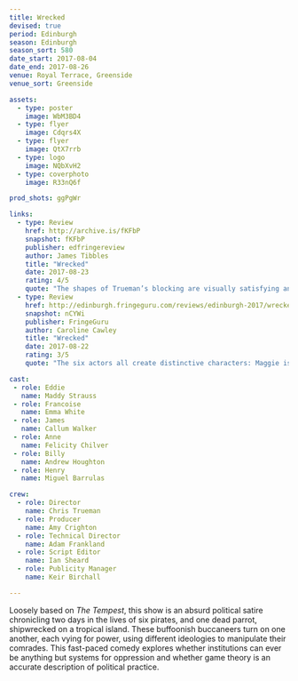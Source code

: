 ```yaml
---
title: Wrecked
devised: true
period: Edinburgh
season: Edinburgh
season_sort: 580
date_start: 2017-08-04
date_end: 2017-08-26
venue: Royal Terrace, Greenside
venue_sort: Greenside

assets:
  - type: poster
    image: WbM3BD4
  - type: flyer
    image: Cdqrs4X
  - type: flyer
    image: QtX7rrb
  - type: logo
    image: NQbXvH2
  - type: coverphoto
    image: R33nQ6f

prod_shots: ggPgWr

links:
  - type: Review
    href: http://archive.is/fKFbP
    snapshot: fKFbP
    publisher: edfringereview
    author: James Tibbles
    title: "Wrecked"
    date: 2017-08-23
    rating: 4/5
    quote: "The shapes of Trueman’s blocking are visually satisfying and he clearly played to each actor’s strengths when devising their characters and comic tropes. Every single member of the cast is also completely committed to their character and attentive to their physical characterisation."
  - type: Review
    href: http://edinburgh.fringeguru.com/reviews/edinburgh-2017/wrecked
    snapshot: nCYWi
    publisher: FringeGuru
    author: Caroline Cawley
    title: "Wrecked"
    date: 2017-08-22
    rating: 3/5
    quote: "The six actors all create distinctive characters: Maggie is very serious, Billy is earnest, and Francois is Machiavellian. These different approaches could have been jarring, but instead they highlight the qualities of their characters and it meshes together nicely. However, one thing that all of them have in common is that they are all caricatures of swashbuckling pirates, and are all hopelessly incompetent at leading."

cast:
 - role: Eddie
   name: Maddy Strauss
 - role: Francoise
   name: Emma White
 - role: James
   name: Callum Walker
 - role: Anne
   name: Felicity Chilver
 - role: Billy
   name: Andrew Houghton
 - role: Henry
   name: Miguel Barrulas

crew:
  - role: Director
    name: Chris Trueman
  - role: Producer
    name: Amy Crighton
  - role: Technical Director
    name: Adam Frankland
  - role: Script Editor
    name: Ian Sheard
  - role: Publicity Manager
    name: Keir Birchall

---
```


 Loosely based on *The Tempest*, this show is an absurd political satire chronicling two days in the lives of six pirates, and one dead parrot, shipwrecked on a tropical island. These buffoonish buccaneers turn on one another, each vying for power, using different ideologies to manipulate their comrades. This fast-paced comedy explores whether institutions can ever be anything but systems for oppression and whether game theory is an accurate description of political practice.

